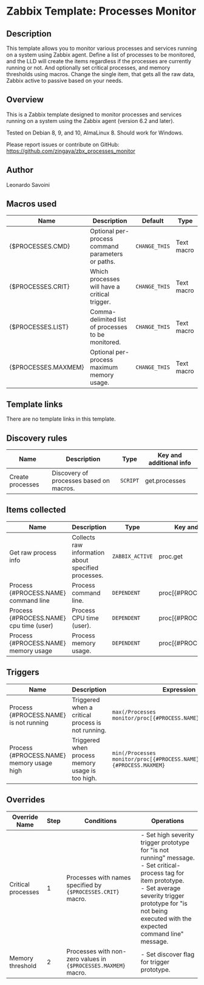 # Zabbix Template: Processes Monitor

## Description

This template allows you to monitor various processes and services running on a system using Zabbix agent. 
Define a list of processes to be monitored, and the LLD will create the items regardless if the processes are currently running or not. And optionally set critical processes, and memory thresholds using macros.
Change the single item, that gets all the raw data, Zabbix active to passive based on your needs.

## Overview

This is a Zabbix template designed to monitor processes and services running on a system using the Zabbix agent (version 6.2 and later).

Tested on Debian 8, 9, and 10, AlmaLinux 8. Should work for Windows.

Please report issues or contribute on GitHub: https://github.com/zingaya/zbx_processes_monitor

## Author

Leonardo Savoini

## Macros used

|Name|Description|Default|Type|
|----|-----------|-------|----|
|{$PROCESSES.CMD}|Optional per-process command parameters or paths.|`CHANGE_THIS`|Text macro|
|{$PROCESSES.CRIT}|Which processes will have a critical trigger.|`CHANGE_THIS`|Text macro|
|{$PROCESSES.LIST}|Comma-delimited list of processes to be monitored.|`CHANGE_THIS`|Text macro|
|{$PROCESSES.MAXMEM}|Optional per-process maximum memory usage.|`CHANGE_THIS`|Text macro|

## Template links

There are no template links in this template.

## Discovery rules

|Name|Description|Type|Key and additional info|
|----|-----------|----|-----------------------|
|Create processes|Discovery of processes based on macros.|`SCRIPT`|get.processes|

## Items collected

|Name|Description|Type|Key and additional info|
|----|-----------|----|-----------------------|
|Get raw process info|Collects raw information about specified processes.|`ZABBIX_ACTIVE`|proc.get|
|Process {#PROCESS.NAME} command line|Process command line.|`DEPENDENT`|proc[{#PROCESS.NAME},cmdline]|
|Process {#PROCESS.NAME} cpu time (user)|Process CPU time (user).|`DEPENDENT`|proc[{#PROCESS.NAME},cpuuser]|
|Process {#PROCESS.NAME} memory usage|Process memory usage.|`DEPENDENT`|proc[{#PROCESS.NAME},memory]|

## Triggers

|Name|Description|Expression|Priority|
|----|-----------|----------|--------|
|Process {#PROCESS.NAME} is not running|Triggered when a critical process is not running.|`max(/Processes monitor/proc[{#PROCESS.NAME},running],5m)=0`|AVERAGE|
|Process {#PROCESS.NAME} memory usage high|Triggered when process memory usage is too high.|`min(/Processes monitor/proc[{#PROCESS.NAME},memory],15m)>{#PROCESS.MAXMEM}`|WARNING|
 
## Overrides

|Override Name|Step|Conditions|Operations|
|-------------|----|----------|----------|
|Critical processes|1|Processes with names specified by `{$PROCESSES.CRIT}` macro.|- Set high severity trigger prototype for "is not running" message.<br> - Set critical-process tag for item prototype.<br> - Set average severity trigger prototype for "is not being executed with the expected command line" message.|
|Memory threshold|2|Processes with non-zero values in `{$PROCESSES.MAXMEM}` macro.|- Set discover flag for trigger prototype.|
